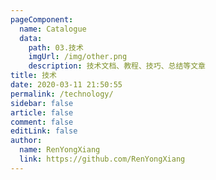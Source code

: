 ```yaml
---
pageComponent: 
  name: Catalogue
  data: 
    path: 03.技术
    imgUrl: /img/other.png
    description: 技术文档、教程、技巧、总结等文章
title: 技术
date: 2020-03-11 21:50:55
permalink: /technology/
sidebar: false
article: false
comment: false
editLink: false
author: 
  name: RenYongXiang
  link: https://github.com/RenYongXiang
---
```

